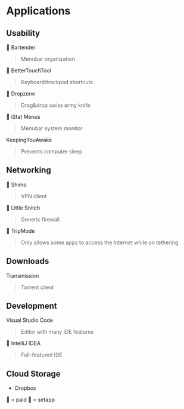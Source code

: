 Applications
============

Usability
---------

🔹 Bartender
> Menubar organization

🔹 BetterTouchTool
> Keyboard/trackpad shortcuts

🔹 Dropzone
> Drag&drop swiss army knife

🔹 iStat Menus
> Menubar system monitor

KeepingYouAwake
> Prevents computer sleep

Networking
----------

🔹 Shimo
> VPN client

🔸 Little Snitch
> Generic firewall

🔹 TripMode
> Only allows some apps to access the Internet while on tethering

Downloads
---------

Transmission
> Torrent client

Development
-----------

Visual Studio Code
> Editor with many IDE features

🔸 IntelliJ IDEA
> Full-featured IDE

Cloud Storage
-------------

- Dropbox

🔸 = paid
🔹 = setapp


